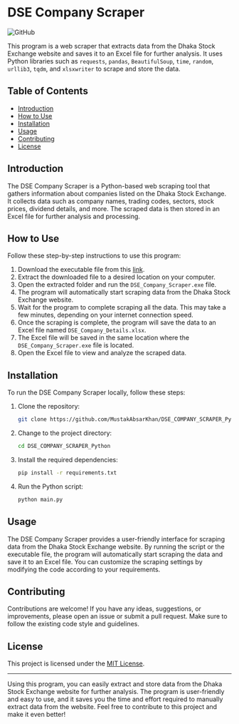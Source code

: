 # DSE Company Scraper

![GitHub](https://img.shields.io/github/license/MustakAbsarKhan/DSE_COMPANY_SCRAPER_Python)

This program is a web scraper that extracts data from the Dhaka Stock Exchange website and saves it to an Excel file for further analysis. It uses Python libraries such as `requests`, `pandas`, `BeautifulSoup`, `time`, `random`, `urllib3`, `tqdm`, and `xlsxwriter` to scrape and store the data.

## Table of Contents

- [Introduction](#introduction)
- [How to Use](#how-to-use)
- [Installation](#installation)
- [Usage](#usage)
- [Contributing](#contributing)
- [License](#license)

## Introduction

The DSE Company Scraper is a Python-based web scraping tool that gathers information about companies listed on the Dhaka Stock Exchange. It collects data such as company names, trading codes, sectors, stock prices, dividend details, and more. The scraped data is then stored in an Excel file for further analysis and processing.

## How to Use

Follow these step-by-step instructions to use this program:

1. Download the executable file from this [link](https://raw.githubusercontent.com/MustakAbsarKhan/DSE_COMPANY_SCRAPER_Python/main/exe_file/DSE_COMPANY_SCRAPER.exe).
2. Extract the downloaded file to a desired location on your computer.
3. Open the extracted folder and run the `DSE_Company_Scraper.exe` file.
4. The program will automatically start scraping data from the Dhaka Stock Exchange website.
5. Wait for the program to complete scraping all the data. This may take a few minutes, depending on your internet connection speed.
6. Once the scraping is complete, the program will save the data to an Excel file named `DSE_Company_Details.xlsx`.
7. The Excel file will be saved in the same location where the `DSE_Company_Scraper.exe` file is located.
8. Open the Excel file to view and analyze the scraped data.

## Installation

To run the DSE Company Scraper locally, follow these steps:

1. Clone the repository:

   ```bash
   git clone https://github.com/MustakAbsarKhan/DSE_COMPANY_SCRAPER_Python.git
   ```

2. Change to the project directory:

   ```bash
   cd DSE_COMPANY_SCRAPER_Python
   ```

3. Install the required dependencies:

   ```bash
   pip install -r requirements.txt
   ```

4. Run the Python script:

   ```bash
   python main.py
   ```

## Usage

The DSE Company Scraper provides a user-friendly interface for scraping data from the Dhaka Stock Exchange website. By running the script or the executable file, the program will automatically start scraping the data and save it to an Excel file. You can customize the scraping settings by modifying the code according to your requirements.

## Contributing

Contributions are welcome! If you have any ideas, suggestions, or improvements, please open an issue or submit a pull request. Make sure to follow the existing code style and guidelines.

## License

This project is licensed under the [MIT License](LICENSE).

---

Using this program, you can easily extract and store data from the Dhaka Stock Exchange website for further analysis. The program is user-friendly and easy to use, and it saves you the time and effort required to manually extract data from the website. Feel free to contribute to this project and make it even better!